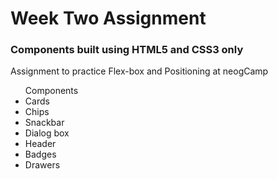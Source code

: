 <h1>Week Two Assignment</h1>


<h3>Components built using HTML5 and CSS3 only</h3>
<p>Assignment to practice Flex-box and Positioning at neogCamp</p>

<ul>
<label>Components</label>
    <li>Cards</li>
    <li>Chips</li>
    <li>Snackbar</li>
    <li>Dialog box</li>
    <li>Header</li>
    <li>Badges</li>
    <li>Drawers</li>
</ul>